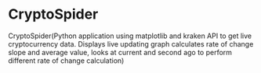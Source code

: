 # CryptoSpider
CryptoSpider(Python application using matplotlib and kraken API to get live cryptocurrency data. Displays live updating graph calculates rate of change slope and average value, looks at current and second ago to perform different rate of change calculation)
